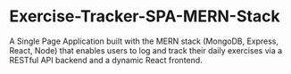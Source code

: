 # Exercise-Tracker-SPA-MERN-Stack
A Single Page Application built with the MERN stack (MongoDB, Express, React, Node) that enables users to log and track their daily exercises via a RESTful API backend and a dynamic React frontend.
